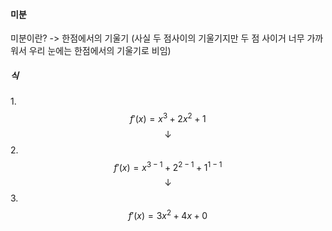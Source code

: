#### 미분
미분이란? -> 한점에서의 기울기
(사실 두 점사이의 기울기지만 두 점 사이거 너무 가까워서 우리 눈에는 한점에서의 기울기로 비임)

##### 식
1.$$f'(x) = x^3 + 2x^2 + 1$$
$$↓$$
2.$$f'(x) = x^{3-1} + 2^{2-1} + 1^{1-1}$$
$$↓$$
3.$$f'(x) = 3x^2 + 4x + 0$$
